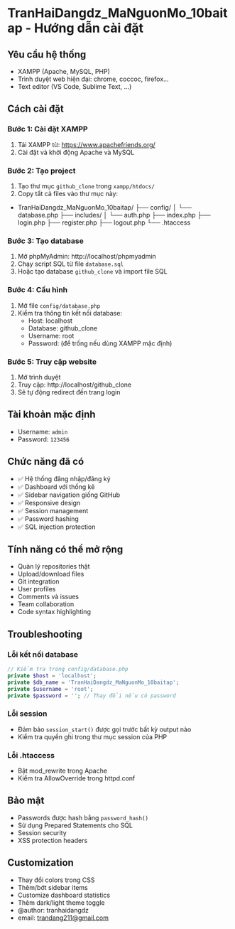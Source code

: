 # TranHaiDangdz_MaNguonMo_10baitap - Hướng dẫn cài đặt

## Yêu cầu hệ thống
- XAMPP (Apache, MySQL, PHP)
- Trình duyệt web hiện đại: chrome, coccoc, firefox...
- Text editor (VS Code, Sublime Text, ...)

## Cách cài đặt

### Bước 1: Cài đặt XAMPP
1. Tải XAMPP từ: https://www.apachefriends.org/
2. Cài đặt và khởi động Apache và MySQL

### Bước 2: Tạo project
1. Tạo thư mục `github_clone` trong `xampp/htdocs/`
2. Copy tất cả files vào thư mục này:
- TranHaiDangdz_MaNguonMo_10baitap/
├── config/
│   └── database.php
├── includes/
│   └── auth.php
├── index.php
├── login.php
├── register.php
├── logout.php
└── .htaccess

### Bước 3: Tạo database
1. Mở phpMyAdmin: http://localhost/phpmyadmin
2. Chạy script SQL từ file `database.sql`
3. Hoặc tạo database `github_clone` và import file SQL

### Bước 4: Cấu hình
1. Mở file `config/database.php`
2. Kiểm tra thông tin kết nối database:
   - Host: localhost
   - Database: github_clone
   - Username: root
   - Password: (để trống nếu dùng XAMPP mặc định)

### Bước 5: Truy cập website
1. Mở trình duyệt
2. Truy cập: http://localhost/github_clone
3. Sẽ tự động redirect đến trang login

## Tài khoản mặc định
- Username: `admin`
- Password: `123456`

## Chức năng đã có
- ✅ Hệ thống đăng nhập/đăng ký
- ✅ Dashboard với thống kê
- ✅ Sidebar navigation giống GitHub
- ✅ Responsive design
- ✅ Session management
- ✅ Password hashing
- ✅ SQL injection protection

## Tính năng có thể mở rộng
- Quản lý repositories thật
- Upload/download files
- Git integration
- User profiles
- Comments và issues
- Team collaboration
- Code syntax highlighting

## Troubleshooting

### Lỗi kết nối database
```php
// Kiểm tra trong config/database.php
private $host = 'localhost';
private $db_name = 'TranHaiDangdz_MaNguonMo_10baitap';
private $username = 'root';
private $password = ''; // Thay đổi nếu có password
```

### Lỗi session
- Đảm bảo `session_start()` được gọi trước bất kỳ output nào
- Kiểm tra quyền ghi trong thư mục session của PHP

### Lỗi .htaccess
- Bật mod_rewrite trong Apache
- Kiểm tra AllowOverride trong httpd.conf

## Bảo mật
- Passwords được hash bằng `password_hash()`
- Sử dụng Prepared Statements cho SQL
- Session security
- XSS protection headers

## Customization
- Thay đổi colors trong CSS
- Thêm/bớt sidebar items
- Customize dashboard statistics
- Thêm dark/light theme toggle
- @author: tranhaidangdz
- email: trandang211@gmail.com
